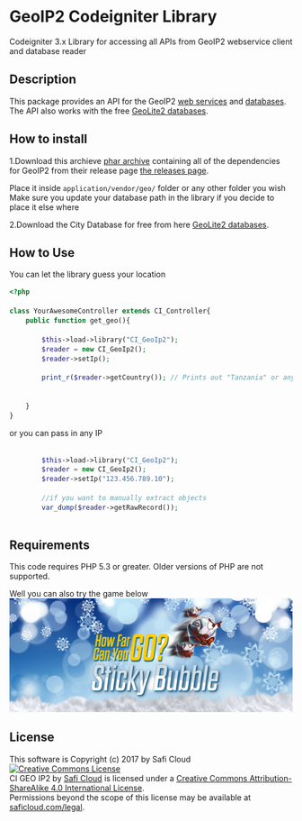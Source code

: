 # GeoIP2 Codeigniter Library
Codeigniter 3.x Library for accessing all APIs from GeoIP2 webservice client and database reader


## Description ##

This package provides an API for the GeoIP2
[web services](http://dev.maxmind.com/geoip/geoip2/web-services) and
[databases](http://dev.maxmind.com/geoip/geoip2/downloadable). The API also
works with the free
[GeoLite2 databases](http://dev.maxmind.com/geoip/geoip2/geolite2/).

## How to install ##
1.Download this archieve 
[phar archive](http://php.net/manual/en/book.phar.php) containing all of the
dependencies for GeoIP2 from their release page 
[the releases page](https://github.com/maxmind/GeoIP2-php/releases).

Place it inside  ```application/vendor/geo/``` folder or any other folder you wish
Make sure you update your database path in the library if you decide to place it else where
 
2.Download the City Database for free from here 
[GeoLite2 databases](http://dev.maxmind.com/geoip/geoip2/geolite2/).


## How to Use ##
You can let the library guess your location

```php
<?php

class YourAwesomeController extends CI_Controller{
    public function get_geo(){
        
        $this->load->library("CI_GeoIp2");
        $reader = new CI_GeoIp2();
        $reader->setIp();
        
        print_r($reader->getCountry()); // Prints out "Tanzania" or any other country you are in
        

    }
}

```

or you can pass in any IP

```php
 
        $this->load->library("CI_GeoIp2");
        $reader = new CI_GeoIp2();
        $reader->setIp("123.456.789.10");
        
        //if you want to manually extract objects
        var_dump($reader->getRawRecord()); 
 
```

## Requirements  ##

This code requires PHP 5.3 or greater. Older versions of PHP are not
supported. 

Well you can also try the game below
 <a href="https://play.google.com/store/apps/details?id=com.fadsel.stickybubble">
<img src="https://raw.githubusercontent.com/fadsel/Read-CSV/master/sticky-bubble-cover2.jpg" style="100%"/>
</a>

## License
This software is Copyright (c) 2017 by Safi Cloud 
<a rel="license" href="http://creativecommons.org/licenses/by-sa/4.0/"><img alt="Creative Commons License" style="border-width:0" src="https://i.creativecommons.org/l/by-sa/4.0/88x31.png" /></a><br /><span xmlns:dct="http://purl.org/dc/terms/" href="http://purl.org/dc/dcmitype/Text" property="dct:title" rel="dct:type">CI GEO IP2</span> by <a xmlns:cc="http://creativecommons.org/ns#" href="https://saficloud.com" property="cc:attributionName" rel="cc:attributionURL">Safi Cloud</a> is licensed under a <a rel="license" href="http://creativecommons.org/licenses/by-sa/4.0/">Creative Commons Attribution-ShareAlike 4.0 International License</a>.<br />Permissions beyond the scope of this license may be available at <a xmlns:cc="http://creativecommons.org/ns#" href="https://saficloud.com/legal" rel="cc:morePermissions">saficloud.com/legal</a>.



